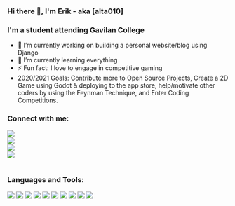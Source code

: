 ### Hi there 👋, I'm Erik - aka [alta010]

<!--
**alta010/alta010** is a ✨ _special_ ✨ repository because its `README.md` (this file) appears on your GitHub profile.

Here are some ideas to get you started:
-->

### I'm a student attending Gavilan College

- 🔭 I’m currently working on building a personal website/blog using Django
- 🌱 I’m currently learning everything
- ⚡ Fun fact: I love to engage in competitive gaming
- 2020/2021 Goals: Contribute more to Open Source Projects, Create a 2D Game using Godot & deploying to the app store, help/motivate other coders by using the Feynman Technique, and Enter Coding Competitions.

### Connect with me:
<div class="row">
    <div class="column">
        <a href="https://www.linkedin.com/in/erik-burgueno-gonzalez-5440451b4/">
            <img src="https://img.icons8.com/android/48/000000/linkedin.png"/>
        </a>
    </div>
    <div class="column">
        <a href="https://www.reddit.com/user/ErikTSK">
            <img src="https://img.icons8.com/color/48/000000/stackoverflow.png"/>
        </a>
    </div>
    <div clas="column">
        <a href="https://www.reddit.com/user/ErikTSK">
            <img src="https://img.icons8.com/office/48/000000/reddit.png"/>
        </a>
    </div>
    <div class="column">
        <a href="https://www.youtube.com/channel/UCZnsoOzMGf0fm1bSzSwDDNQ?view_as=subscriber">
            <img src="https://img.icons8.com/fluent/48/000000/youtube-play.png"/>
        </a>
    </div>
</div>

<br>

### Languages and Tools: 


<img src="https://img.icons8.com/fluent/48/000000/visual-studio-code-2019.png"/>
<img src="https://img.icons8.com/color/48/000000/atom-editor.png"/>
<img src="https://img.icons8.com/color/48/000000/python.png"/>
<img src="https://img.icons8.com/color/48/000000/java-coffee-cup-logo.png"/>
<img src="https://img.icons8.com/color/48/000000/c-plus-plus-logo.png"/>
<img src="https://img.icons8.com/color/48/000000/javascript.png"/>
<img src="https://img.icons8.com/color/48/000000/html-5.png"/>
<img src="https://img.icons8.com/color/48/000000/css3.png"/>
<img src="https://img.icons8.com/color/48/000000/django.png"/>
<img src="https://img.icons8.com/plasticine/48/000000/react.png"/>
<br>

<!-- 
[website]:
[twitter]: https://twitter.com/ErikNTE
[youtube]: https://www.youtube.com/channel/UCZnsoOzMGf0fm1bSzSwDDNQ?view_as=subscriber
[instagram]:
[linkedin]: https://www.linkedin.com/in/erik-burgueno-gonzalez-5440451b4/
[reddit]: https://www.reddit.com/user/ErikTSK
[stack-overflow]: https://stackoverflow.com/users/13833064/erik-b-gonzalez?tab=profile

--> 